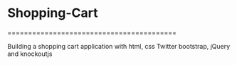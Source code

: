# Shopping-Cart
=========================================


Building a shopping cart application with html, css Twitter bootstrap, jQuery and knockoutjs
